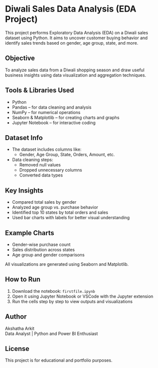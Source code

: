 # Diwali Sales Data Analysis (EDA Project)

This project performs Exploratory Data Analysis (EDA) on a Diwali sales dataset using Python. It aims to uncover customer buying behavior and identify sales trends based on gender, age group, state, and more.

## Objective

To analyze sales data from a Diwali shopping season and draw useful business insights using data visualization and aggregation techniques.

## Tools & Libraries Used

- Python
- Pandas – for data cleaning and analysis
- NumPy – for numerical operations
- Seaborn & Matplotlib – for creating charts and graphs
- Jupyter Notebook – for interactive coding

## Dataset Info

- The dataset includes columns like:
  - Gender, Age Group, State, Orders, Amount, etc.
- Data cleaning steps:
  - Removed null values
  - Dropped unnecessary columns
  - Converted data types

## Key Insights

- Compared total sales by gender
- Analyzed age group vs. purchase behavior
- Identified top 10 states by total orders and sales
- Used bar charts with labels for better visual understanding

## Example Charts

- Gender-wise purchase count
- Sales distribution across states
- Age group and gender comparisons

All visualizations are generated using Seaborn and Matplotlib.

## How to Run

1. Download the notebook: `firstfile.ipynb`
2. Open it using Jupyter Notebook or VSCode with the Jupyter extension
3. Run the cells step by step to view outputs and visualizations

## Author

Akshatha Arkit  
Data Analyst | Python and Power BI Enthusiast

## License

This project is for educational and portfolio purposes.
